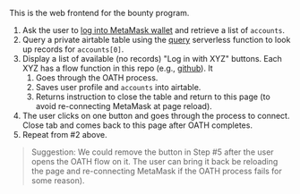 This is the web frontend for the bounty program. 

1. Ask the user to [log into MetaMask wallet](https://docs.metamask.io/guide/getting-started.html#basic-considerations) and retrieve a list of `accounts`.
2. Query a private airtable table using the [query](../query/) serverless function to look up records for `accounts[0]`.
3. Display a list of available (no records) "Log in with XYZ" buttons. Each XYZ has a flow function in this repo (e.g., [github](../github/)). It
    1. Goes through the OATH process.
    2. Saves user profile and `accounts` into airtable.
    3. Returns instruction to close the table and return to this page (to avoid re-connecting MetaMask at page reload).
5. The user clicks on one button and goes through the process to connect. Close tab and comes back to this page after OATH completes.
6. Repeat from #2 above.

> Suggestion: We could remove the button in Step #5 after the user opens the OATH flow on it. The user can bring it back be reloading the page and re-connecting MetaMask if the OATH process fails for some reason).
